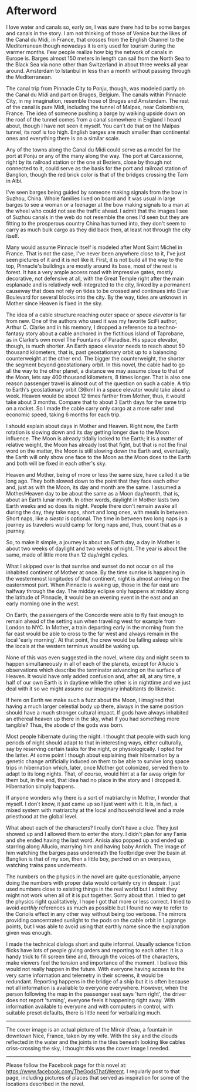 # Afterword

I love water and canals so, early on, I was sure there had to be some barges and canals in the story.  I am not thinking of those of Venice but the likes of the Canal du Midi, in France, that crosses from the English Channel to the Mediterranean though nowadays it is only used for tourism during the warmer months.  Few people realize how big the network of canals in Europe is.  Barges almost 150 meters in length can sail from the North Sea to the Black Sea via none other than Switzerland in about three weeks all year around.  Amsterdam to Istanbul in less than a month without passing through the Mediterranean.

The canal trip from Pinnacle City to Ponju, though, was modeled partly on the Canal du Midi and part on Bruges, Belgium.  The canals within Pinnacle City, in my imagination, resemble those of Bruges and Amsterdam.  The rest of the canal is pure Midi, including the tunnel of Malpas, near Colombiers, France.  The idea of someone pushing a barge by walking upside down on the roof of the tunnel comes from a canal somewhere in England I heard about, though I have not seen it myself.  You can't do that on the Malpas tunnel, its roof is too high.  English barges are much smaller than continental ones and everything there is on a similar scale.

Any of the towns along the Canal du Midi could serve as a model for the port at Ponju or any of the many along the way.  The port at Carcassonne, right by its railroad station  or the one at Beziers, close by though not connected to it, could serve as the basis for the port and railroad station of Banglion, though the red brick color is that of the bridges crossing the Tarn in Albi.

I've seen barges being guided by someone making signals from the bow in Suzhou, China.  Whole families lived on board and it was usual in large barges to see a woman or a teenager at the bow making signals to a man at the wheel who could not see the traffic ahead.  I admit that the images I see of Suzhou canals in the web do not resemble the ones I'd seen but they are fitting to the prosperous country China has turned into, they don't seem to carry as much bulk cargo as they did back then, at least not through the city itself.

Many would assume Pinnacle itself is modeled after Mont Saint Michel in France.  That is not the case, I've never been anywhere close to it, I've just seen pictures of it and it is not like it.  First, it is not build all the way to the top, Pinnacle's buildings are mostly around its base, most of the rest is forest.  It has a very ample access road with impressive gates, mostly decorative, not defensive at all, with the Great Temple right after the main esplanade and is relatively well-integrated to the city, linked by a permanent causeway that does not rely on tides to be crossed and continues into Elvar Boulevard for several blocks into the city. By the way, tides are unknown in Mother since Heaven is fixed in the sky.

The idea of a cable structure reaching outer space or *space elevator* is far from new.  One of the authors who used it was my favorite SciFi author, Arthur C. Clarke and in his memory, I dropped a reference to a techno-fantasy story about a cable anchored in the fictitious island of Taprobane, as in Clarke's own novel The Fountains of Paradise.  His space elevator, though, is much shorter.  An Earth space elevator needs to reach about 50 thousand kilometers, that is, past geostationary orbit up to a balancing counterweight at the other end.  The bigger the counterweight, the shorter the segment beyond geostationary orbit.  In this novel, the cable had to go all the way to the other planet, a distance we may assume close to that of the Moon, lets say 400 thousand kilometers, 8 times longer.   That is also one reason passenger travel is almost out of the question on such a cable.  A trip to Earth's geostationary orbit (36km) in a space elevator would take about a week.  Heaven would be about 12 times farther from Mother, thus, it would take about 3 months.  Compare that to about 3 Earth days for the same trip on a rocket.  So I made the cable carry only cargo at a more safer and economic speed, taking 6 months for each trip.

I should explain about days in Mother and Heaven.  Right now, the Earth rotation is slowing down and its day getting longer due to the Moon influence.  The Moon is already tidally locked to the Earth; it is a matter of relative weight, the Moon has already lost that fight, but that is not the final word on the matter, the Moon is still slowing down the Earth and, eventually, the Earth will only show one face to the Moon as the Moon does to the Earth and both will be fixed in each other's sky.

Heaven and Mother, being of more or less the same size, have called it a tie long ago.  They both slowed down to the point that they face each other and, just as with the Moon, its day and month are the same.  I assumed a Mother/Heaven day to be about the same as a Moon day/month, that is, about an Earth lunar month.  In other words, daylight in Mother lasts two Earth weeks and so does its night.  People there don't remain awake all during the day, they take naps, short and long ones, with meals in between.  Short naps, like a *siesta* is optional.  The time in between two long naps is a journey as travelers would camp for long naps and, thus, count that as a journey.

So, to make it simple, a journey is about an Earth day, a day in Mother is about two weeks of daylight and two weeks of night.  The year is about the same, made of little more than 12 day/night cycles.

What I skipped over is that sunrise and sunset do not occur on all the inhabited continent of Mother at once.  By the time sunrise is happening in the westernmost longitudes of that continent, night is almost arriving on the easternmost part.  When Pinnacle is waking up, those in the far east are halfway through the day.  The midday eclipse only happens at midday along the latitude of Pinnacle, it would be an evening event in the east and an early morning one in the west.

On Earth, the passengers of the Concorde were able to fly fast enough to remain ahead of the setting sun when traveling west for example from London to NYC.  In Mother, a train departing early in the morning from the far east would be able to cross to the far west and always remain in the local 'early morning'.  At that point, the crew would be falling asleep while the locals at the western terminus would be waking up.

None of this was even suggested in the novel, where day and night seem to happen simultaneously in all of each of the planets, except for Allucio's observations which describe the terminator advancing on the surface of Heaven.  It would have only added confusion and, after all, at any time, a half of our own Earth is in daytime while the other is in nighttime and we just deal with it so we might assume our imaginary inhabitants do likewise.

If here on Earth we make such a fuzz about the Moon, I imagined that having a much larger celestial body up there, always in the same position should have a much stronger cultural impact.  If gods have always inhabited an ethereal heaven up there in the sky, what if you had something more tangible?  Thus, the abode of the gods was born.

Most people hibernate during the night.  I thought that people with such long periods of night should adapt to that in interesting ways, either culturally, say by reserving certain tasks for the night, or physiologically.  I opted for the latter. At some point I though about explaining their hibernation by a genetic change artificially induced on them to be able to survive long space trips in hibernation which, later, once Mother got colonized, served them to adapt to its long nights.  That, of course, would hint at a far away origin for them but, in the end, that idea had no place in the story and I dropped it. Hibernation simply happens.

If anyone wonders why there is a sort of matriarchy in Mother, I wonder that myself.  I don't know, it just came up so I just went with it.  It is, in fact, a mixed system with matriarchy at the local and household level and a male priesthood at the global level.

What about each of the characters?  I really don't have a clue.  They just showed up and I allowed them to enter the story.  I didn't plan for any Fania and she ended having the last word.  Anisia also popped up and ended up starring along Allucio, marrying him and having baby Anrich. The image of him watching the barges pass underneath the footbridge over the basin at Banglion is that of my son, then a little boy, perched on an overpass, watching trains pass underneath.

The numbers on the physics in the novel are quite questionable, anyone doing the numbers with proper data would certainly cry in despair.  I just used numbers close to existing things in the real world but I admit they might not work when all of it is put together.  Sorry about that.  I tried to get the physics right qualitatively, I hope I got that more or less correct.  I tried to avoid *earthly* references as much as possible but I found no way to refer to the Coriolis effect in any other way without being too verbose. The mirrors providing concentrated sunlight to the pods on the cable orbit in Lagrange points, but I was able to avoid using that earthly name since the explanation given was enough.

I made the technical dialogs short and quite informal.  Usually science fiction flicks have lots of people giving orders and reporting to each other. It is a handy trick to fill screen time and, through the voices of the characters, make viewers feel the tension and importance of the moment. I believe this would not really happen in the future. With everyone having access to the very same information and telemetry in their screens, it would be redundant. Reporting happens in the bridge of a ship but it is often because not all information is available to everyone everywhere.  However, when the person following the map in the passenger seat says 'turn right', the driver does not report 'turning', everyone feels it happening right away.  With information available to everyone and with computers in control, with suitable preset defaults, there is little need for verbalizing much.

----

The cover image is an actual picture of the Miroir d'eau, a fountain in downtown Nice, France, taken by my wife. With the sky and the clouds reflected in the water and the joints in the tiles beneath looking like cables criss-crossing the sky, I thought this was the cover image I needed.

----

Please follow the Facebook page for this novel at:
https://www.facebook.com/TheGodsThatWerent.
I regularly post to that page, including pictures of places that served as inspiration for some of the locations described in the novel.

